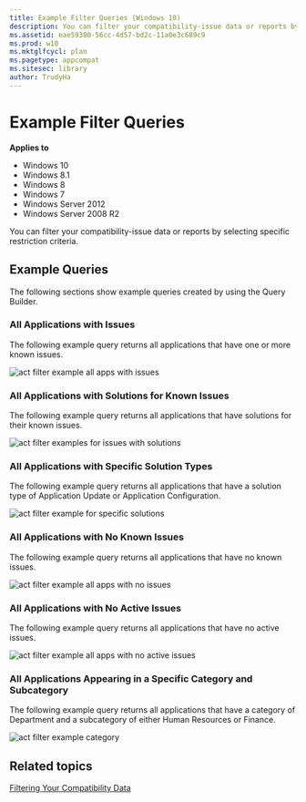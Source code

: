 ```yaml
---
title: Example Filter Queries (Windows 10)
description: You can filter your compatibility-issue data or reports by selecting specific restriction criteria.
ms.assetid: eae59380-56cc-4d57-bd2c-11a0e3c689c9
ms.prod: w10
ms.mktglfcycl: plan
ms.pagetype: appcompat
ms.sitesec: library
author: TrudyHa
---
```


# Example Filter Queries


**Applies to**

-   Windows 10
-   Windows 8.1
-   Windows 8
-   Windows 7
-   Windows Server 2012
-   Windows Server 2008 R2

You can filter your compatibility-issue data or reports by selecting specific restriction criteria.

## Example Queries


The following sections show example queries created by using the Query Builder.

### All Applications with Issues

The following example query returns all applications that have one or more known issues.

![act filter example all apps with issues](images/dep-win8-e-act-filterexampleallappswissues.gif)

### All Applications with Solutions for Known Issues

The following example query returns all applications that have solutions for their known issues.

![act filter examples for issues with solutions](images/dep-win8-e-act-filterexampleforissueswsolutions.gif)

### All Applications with Specific Solution Types

The following example query returns all applications that have a solution type of Application Update or Application Configuration.

![act filter example for specific solutions](images/dep-win8-e-act-filterexampleforspecificsolutions.gif)

### All Applications with No Known Issues

The following example query returns all applications that have no known issues.

![act filter example all apps with no issues](images/dep-win8-e-act-filterexampleallapps0issues.gif)

### All Applications with No Active Issues

The following example query returns all applications that have no active issues.

![act filter example all apps with no active issues](images/dep-win8-e-act-filterexampleallapps0activeissues.gif)

### All Applications Appearing in a Specific Category and Subcategory

The following example query returns all applications that have a category of Department and a subcategory of either Human Resources or Finance.

![act filter example category](images/dep-win8-e-act-filterexamplecategory.gif)

## Related topics


[Filtering Your Compatibility Data](filtering-your-compatibility-data.md)

 

 





